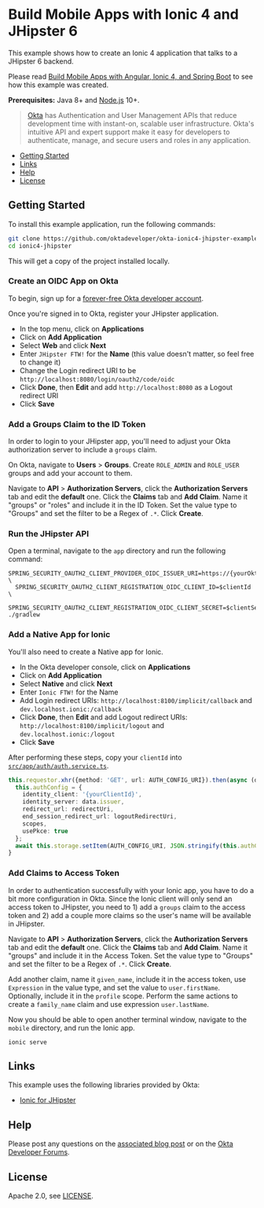 # Build Mobile Apps with Ionic 4 and JHipster 6

This example shows how to create an Ionic 4 application that talks to a JHipster 6 backend.

Please read [Build Mobile Apps with Angular, Ionic 4, and Spring Boot](https://developer.okta.com/blog/2019/06/24/ionic-4-angular-spring-boot-jhipster) to see how this example was created.

**Prerequisites:** Java 8+ and [Node.js](https://nodejs.org/) 10+.

> [Okta](https://developer.okta.com/) has Authentication and User Management APIs that reduce development time with instant-on, scalable user infrastructure. Okta's intuitive API and expert support make it easy for developers to authenticate, manage, and secure users and roles in any application.

* [Getting Started](#getting-started)
* [Links](#links)
* [Help](#help)
* [License](#license)

## Getting Started

To install this example application, run the following commands:

```bash
git clone https://github.com/oktadeveloper/okta-ionic4-jhipster-example.git ionic4-jhipster
cd ionic4-jhipster
```

This will get a copy of the project installed locally. 

### Create an OIDC App on Okta

To begin, sign up for a [forever-free Okta developer account](https://developer.okta.com/signup/).

Once you're signed in to Okta, register your JHipster application.

* In the top menu, click on **Applications**
* Click on **Add Application**
* Select **Web** and click **Next**
* Enter `JHipster FTW!` for the **Name** (this value doesn't matter, so feel free to change it)
* Change the Login redirect URI to be `http://localhost:8080/login/oauth2/code/oidc`
* Click **Done**, then **Edit** and add `http://localhost:8080` as a Logout redirect URI
* Click **Save**

### Add a Groups Claim to the ID Token

In order to login to your JHipster app, you'll need to adjust your Okta authorization server to include a `groups` claim.

On Okta, navigate to **Users** > **Groups**. Create `ROLE_ADMIN` and `ROLE_USER` groups and add your account to them.

Navigate to **API** > **Authorization Servers**, click the **Authorization Servers** tab and edit the **default** one. Click the **Claims** tab and **Add Claim**. Name it "groups" or "roles" and include it in the ID Token. Set the value type to "Groups" and set the filter to be a Regex of `.*`. Click **Create**.

### Run the JHipster API

Open a terminal, navigate to the `app` directory and run the following command:

```
SPRING_SECURITY_OAUTH2_CLIENT_PROVIDER_OIDC_ISSUER_URI=https://{yourOktaDomain}/oauth2/default \
  SPRING_SECURITY_OAUTH2_CLIENT_REGISTRATION_OIDC_CLIENT_ID=$clientId \
  SPRING_SECURITY_OAUTH2_CLIENT_REGISTRATION_OIDC_CLIENT_SECRET=$clientSecret ./gradlew
```

### Add a Native App for Ionic

You'll also need to create a Native app for Ionic. 

* In the Okta developer console, click on **Applications**
* Click on **Add Application**
* Select **Native** and click **Next**
* Enter `Ionic FTW!` for the Name
* Add Login redirect URIs: `http://localhost:8100/implicit/callback` and `dev.localhost.ionic:/callback`
* Click **Done**, then **Edit** and add Logout redirect URIs: `http://localhost:8100/implicit/logout` and `dev.localhost.ionic:/logout`
* Click **Save**

After performing these steps, copy your `clientId` into [`src/app/auth/auth.service.ts`](https://github.com/oktadeveloper/okta-ionic4-jhipster-example/blob/master/mobile/src/app/auth/auth.service.ts#L59).

```typescript
this.requestor.xhr({method: 'GET', url: AUTH_CONFIG_URI}).then(async (data: any) => {
  this.authConfig = {
    identity_client: '{yourClientId}',
    identity_server: data.issuer,
    redirect_url: redirectUri,
    end_session_redirect_url: logoutRedirectUri,
    scopes,
    usePkce: true
  };
  await this.storage.setItem(AUTH_CONFIG_URI, JSON.stringify(this.authConfig));
}
```

### Add Claims to Access Token

In order to authentication successfully with your Ionic app, you have to do a bit more configuration in Okta. Since the Ionic client will only send an access token to JHipster, you need to 1) add a `groups` claim to the access token and 2) add a couple more claims so the user's name will be available in JHipster.

Navigate to **API** > **Authorization Servers**, click the **Authorization Servers** tab and edit the **default** one. Click the **Claims** tab and **Add Claim**. Name it "groups" and include it in the Access Token. Set the value type to "Groups" and set the filter to be a Regex of `.*`. Click **Create**.

Add another claim, name it `given_name`, include it in the access token, use `Expression` in the value type, and set the value to `user.firstName`. Optionally, include it in the `profile` scope. Perform the same actions to create a `family_name` claim and use expression `user.lastName`.

Now you should be able to open another terminal window, navigate to the `mobile` directory, and run the Ionic app.

```
ionic serve
```

## Links

This example uses the following libraries provided by Okta:

* [Ionic for JHipster](https://github.com/oktadeveloper/generator-jhipster-ionic#readme)

## Help

Please post any questions on the [associated blog post](https://developer.okta.com/blog/2019/06/24/ionic-4-angular-spring-boot-jhipster) or on the [Okta Developer Forums](https://devforum.okta.com/). 

## License

Apache 2.0, see [LICENSE](LICENSE).